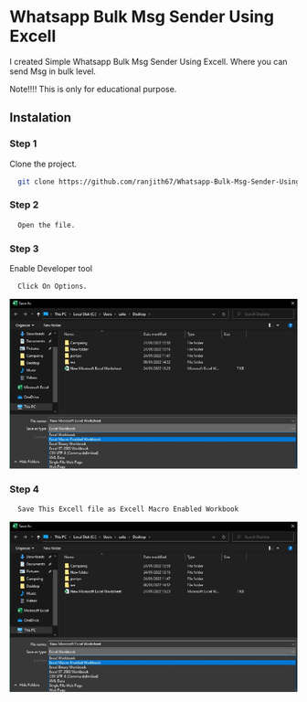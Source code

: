 
# Whatsapp Bulk Msg Sender Using Excell

I created Simple Whatsapp Bulk Msg Sender Using Excell. Where you can send Msg in bulk level.

Note!!!!
This is only for educational purpose.





## Instalation

### Step 1

Clone the project.

```bash
  git clone https://github.com/ranjith67/Whatsapp-Bulk-Msg-Sender-Using-Excell.git
```

### Step 2

```bash
  Open the file.
```

### Step 3

Enable Developer tool

```bash
  Click On Options.
```
<img src="rr/i1.jpg">

### Step 4

```bash
  Save This Excell file as Excell Macro Enabled Workbook
```
<img src="rr/i1.jpg">

